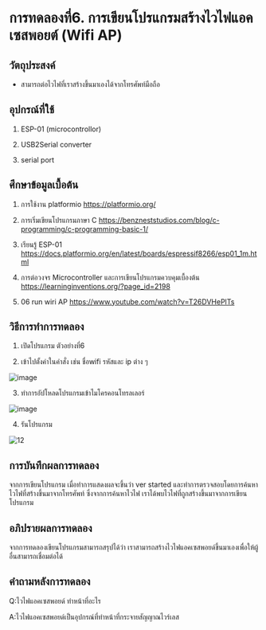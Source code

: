 # การทดลองที่6. การเขียนโปรแกรมสร้างไวไฟแอคเซสพอยต์ (Wifi AP)

## วัตถุประสงค์

* สามารถต่อไวไฟที่เราสร้างขึ้นมาเองได้จากโทรศัพท์มือถือ 

## อุปกรณ์ที่ใช้

1. ESP-01 (microcontrollor)

2. USB2Serial converter

3. serial port

## ศึกษาข้อมูลเบื้อต้น

1. การใช้งาน platformio https://platformio.org/

2. การเริ่มเขียนโปรแกรมภาษา C https://benzneststudios.com/blog/c-programming/c-programming-basic-1/

3. เรียนรู้ ESP-01 https://docs.platformio.org/en/latest/boards/espressif8266/esp01_1m.html

4. การต่อวงจร Microcontroller และการเขียนโปรแกรมควบคุมเบื้องต้น https://learninginventions.org/?page_id=2198

5. 06 run wiri AP https://www.youtube.com/watch?v=T26DVHePlTs

## วิธีการทำการทดลอง

1. เปิดโปรแกรม ตัวอย่างที่6 

2. เข้าไปตั้งค่าในคำสั่ง เช่น ชื่อwifi รหัสและ ip ต่าง ๆ

![image](https://user-images.githubusercontent.com/80880340/112411032-cced4780-8d4e-11eb-9413-a9a948a58414.png)

3. ทำการอัปโหลดโปรแกรมเข้าไมโครคอนโทรลเลอร์

![image](https://user-images.githubusercontent.com/80880340/112411437-7df3e200-8d4f-11eb-85f0-8e58d6381cd2.png)


4. รันโปรแกรม

![12](https://user-images.githubusercontent.com/80879653/112208673-32581000-8c4b-11eb-8132-0b27191109b6.png)

## การบันทึกผลการทดลอง

จากการเขียนโปรแกรม เมื่อทำการแสดงผลจะขึ้นว่า ver started และทำการตรวจสอบโดยการค้นหาไวไฟที่สร้างขึ้นมาจากโทรศัพท์ ซึ่งจากการค้นหาไวไฟ
เราได้พบไวไฟที่ถูกสร้างขึ้นมาจากการเขียนโปรแกรม

## อภิปรายผลการทดลอง

จากการทดลองเขียนโปรแกรมสามารถสรุปได้ว่า เราสามารถสร้างไวไฟแอคเซสพอยด์ขึ้นมาเองเพื่อให้ผู้อื่นสามารถเชื่อมต่อได้

## คำถามหลังการทดลอง

Q:ไวไฟแอคเซสพอยด์ ทำหน้าที่อะไร

A:ไวไฟแอคเซสพอยด์เป็นอุปกรณ์ที่ทำหน้าที่กระจายสัญญาณไวร์เลส
